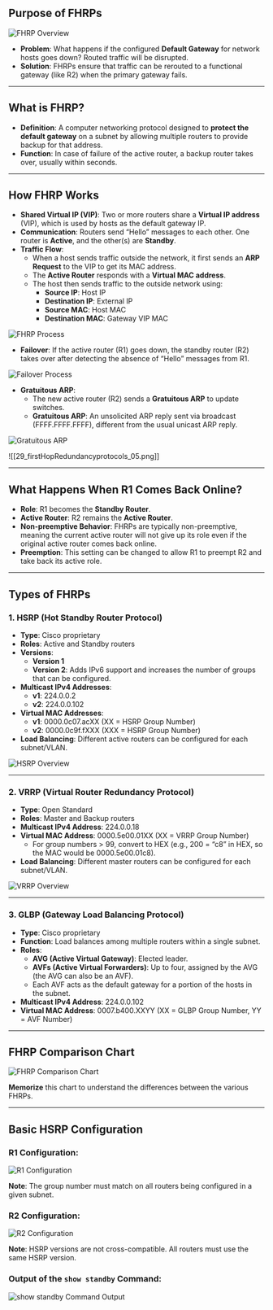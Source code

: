 ## Purpose of FHRPs

![FHRP Overview](29_firstHopRedundancyprotocols_01.png)

- **Problem**: What happens if the configured **Default Gateway** for network hosts goes down? Routed traffic will be disrupted.
- **Solution**: FHRPs ensure that traffic can be rerouted to a functional gateway (like R2) when the primary gateway fails.

---

## What is FHRP?

- **Definition**: A computer networking protocol designed to **protect the default gateway** on a subnet by allowing multiple routers to provide backup for that address.
- **Function**: In case of failure of the active router, a backup router takes over, usually within seconds.

---

## How FHRP Works

- **Shared Virtual IP (VIP)**: Two or more routers share a **Virtual IP address** (VIP), which is used by hosts as the default gateway IP.
- **Communication**: Routers send “Hello” messages to each other. One router is **Active**, and the other(s) are **Standby**.
- **Traffic Flow**: 
  - When a host sends traffic outside the network, it first sends an **ARP Request** to the VIP to get its MAC address.
  - The **Active Router** responds with a **Virtual MAC address**.
  - The host then sends traffic to the outside network using:
    - **Source IP**: Host IP
    - **Destination IP**: External IP
    - **Source MAC**: Host MAC
    - **Destination MAC**: Gateway VIP MAC

![FHRP Process](29_firstHopRedundancyprotocols_02.png)

- **Failover**: If the active router (R1) goes down, the standby router (R2) takes over after detecting the absence of “Hello” messages from R1.

![Failover Process](29_firstHopRedundancyprotocols_03.png)

- **Gratuitous ARP**: 
  - The new active router (R2) sends a **Gratuitous ARP** to update switches.
  - **Gratuitous ARP**: An unsolicited ARP reply sent via broadcast (FFFF.FFFF.FFFF), different from the usual unicast ARP reply.

![Gratuitous ARP](29_firstHopRedundancyprotocols_04.png)

![[29_firstHopRedundancyprotocols_05.png]]

---

## What Happens When R1 Comes Back Online?

- **Role**: R1 becomes the **Standby Router**.
- **Active Router**: R2 remains the **Active Router**.
- **Non-preemptive Behavior**: FHRPs are typically non-preemptive, meaning the current active router will not give up its role even if the original active router comes back online.
- **Preemption**: This setting can be changed to allow R1 to preempt R2 and take back its active role.

---

## Types of FHRPs

### 1. HSRP (Hot Standby Router Protocol)

- **Type**: Cisco proprietary
- **Roles**: Active and Standby routers
- **Versions**:
  - **Version 1**
  - **Version 2**: Adds IPv6 support and increases the number of groups that can be configured.
- **Multicast IPv4 Addresses**:
  - **v1**: 224.0.0.2
  - **v2**: 224.0.0.102
- **Virtual MAC Addresses**:
  - **v1**: 0000.0c07.acXX (XX = HSRP Group Number)
  - **v2**: 0000.0c9f.fXXX (XXX = HSRP Group Number)
- **Load Balancing**: Different active routers can be configured for each subnet/VLAN.

![HSRP Overview](29_firstHopRedundancyprotocols_06.png)

---

### 2. VRRP (Virtual Router Redundancy Protocol)

- **Type**: Open Standard
- **Roles**: Master and Backup routers
- **Multicast IPv4 Address**: 224.0.0.18
- **Virtual MAC Address**: 0000.5e00.01XX (XX = VRRP Group Number)
  - For group numbers > 99, convert to HEX (e.g., 200 = “c8” in HEX, so the MAC would be 0000.5e00.01c8).
- **Load Balancing**: Different master routers can be configured for each subnet/VLAN.

![VRRP Overview](29_firstHopRedundancyprotocols_07.png)

---

### 3. GLBP (Gateway Load Balancing Protocol)

- **Type**: Cisco proprietary
- **Function**: Load balances among multiple routers within a single subnet.
- **Roles**:
  - **AVG (Active Virtual Gateway)**: Elected leader.
  - **AVFs (Active Virtual Forwarders)**: Up to four, assigned by the AVG (the AVG can also be an AVF).
  - Each AVF acts as the default gateway for a portion of the hosts in the subnet.
- **Multicast IPv4 Address**: 224.0.0.102
- **Virtual MAC Address**: 0007.b400.XXYY (XX = GLBP Group Number, YY = AVF Number)

---

## FHRP Comparison Chart

![FHRP Comparison Chart](29_firstHopRedundancyprotocols_08.png)

**Memorize** this chart to understand the differences between the various FHRPs.

---

## Basic HSRP Configuration

### R1 Configuration:

![R1 Configuration](29_firstHopRedundancyprotocols_09.png)

**Note**: The group number must match on all routers being configured in a given subnet.

### R2 Configuration:

![R2 Configuration](29_firstHopRedundancyprotocols_11.png)

**Note**: HSRP versions are not cross-compatible. All routers must use the same HSRP version.

### Output of the `show standby` Command:

![show standby Command Output](29_firstHopRedundancyprotocols_12.png)
